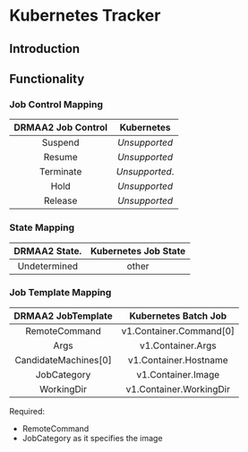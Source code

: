 # Kubernetes Tracker

## Introduction

## Functionality

### Job Control Mapping

| DRMAA2 Job Control | Kubernetes      |
| :-----------------:|:---------------:|
| Suspend            | *Unsupported*   |
| Resume             | *Unsupported*   |
| Terminate          | *Unsupported*.  |
| Hold               | *Unsupported*   |
| Release            | *Unsupported*   |

### State Mapping

|  DRMAA2 State.        | Kubernetes Job State |
| :--------------------:|:--------------------:|
| Undetermined          | other                |


### Job Template Mapping

| DRMAA2 JobTemplate   | Kubernetes Batch Job            |
| :-------------------:|:-------------------------------:|
| RemoteCommand        | v1.Container.Command[0]         |
| Args                 | v1.Container.Args               |
| CandidateMachines[0] | v1.Container.Hostname           |
| JobCategory          | v1.Container.Image              |
| WorkingDir           | v1.Container.WorkingDir         |

Required:
* RemoteCommand
* JobCategory as it specifies the image
